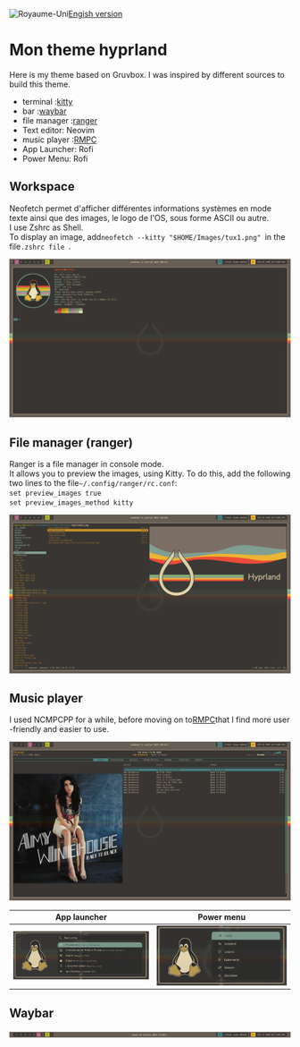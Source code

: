 <img
  src="https://flagcdn.com/20x15/gb.png"
  srcset="https://flagcdn.com/40x30/gb.png 2x,
    https://flagcdn.com/60x45/gb.png 3x"
  width="20"
  height="15"
  alt="Royaume-Uni">[Engish version](https://github.com/sesuko023/dotfiles/blob/main/README.md)

# Mon theme hyprland

Here is my theme based on Gruvbox.
I was inspired by different sources to build this theme.

-   terminal :[kitty](#workspace)
-   bar :[waybar](#waybar)
-   file manager :[ranger](#file-manager-ranger)
-   Text editor: Neovim
-   music player :[RMPC](#music-player)
-   App Launcher: Rofi
-   Power Menu: Rofi

## Workspace

Neofetch permet d'afficher différentes informations systèmes en mode texte ainsi que des images, le logo de l'OS, sous forme ASCII ou autre.  
I use Zshrc as Shell.  
To display an image, add`neofetch --kitty "$HOME/Images/tux1.png" `in the file`.zshrc file `.

<img src="https://raw.githubusercontent.com/sesuko023/dotfiles/refs/heads/main/Images/hyprland_terminal.png" alt="Bureau">

## File manager (ranger)

Ranger is a file manager in console mode.  
It allows you to preview the images, using Kitty. To do this, add the following two lines to the file`~/.config/ranger/rc.conf`:  
`set preview_images true`  
`set preview_images_method kitty`

<img src="https://raw.githubusercontent.com/sesuko023/dotfiles/refs/heads/main/Images/ranger_preview.png" alt="ranger">

## Music player

I used NCMPCPP for a while, before moving on to[RMPC](https://mierak.github.io/rmpc/)that I find more user -friendly and easier to use.

<img src="https://raw.githubusercontent.com/sesuko023/dotfiles/refs/heads/main/Images/rmpc_preview.png" alt="rmpc">

| App launcher                                                                                                                             | Power menu                                                                                                                                      |
| ---------------------------------------------------------------------------------------------------------------------------------------- | ----------------------------------------------------------------------------------------------------------------------------------------------- |
| <img src="https://raw.githubusercontent.com/sesuko023/dotfiles/refs/heads/main/Images/rofi_app_preview.png" alt="rofi menu" width="500"> | <img src="https://raw.githubusercontent.com/sesuko023/dotfiles/refs/heads/main/Images/rofi_power_menu_preview.png" alt="rofi menu" width="500"> |

## Waybar

![alt text](https://github.com/sesuko023/dotfiles/blob/main/Images/waybar.jpg "Preview waybar")
